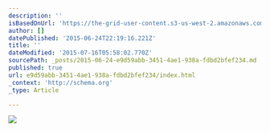 ```yaml
---
description: ''
isBasedOnUrl: 'https://the-grid-user-content.s3-us-west-2.amazonaws.com/2eb59b1f-d3ec-4b1f-9caa-bb248797994d.jpg'
author: []
datePublished: '2015-06-24T22:19:16.221Z'
title: ''
dateModified: '2015-07-16T05:58:02.770Z'
sourcePath: _posts/2015-06-24-e9d59abb-3451-4ae1-938a-fdbd2bfef234.md
published: true
url: e9d59abb-3451-4ae1-938a-fdbd2bfef234/index.html
_context: 'http://schema.org'
_type: Article

---
```

![](https://the-grid-user-content.s3-us-west-2.amazonaws.com/2eb59b1f-d3ec-4b1f-9caa-bb248797994d.jpg)